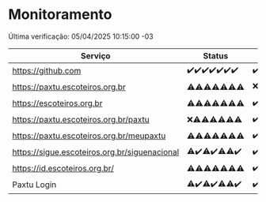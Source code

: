 # Monitoramento

Última verificação: 05/04/2025 10:15:00 -03

|Serviço|Status|Últimas 24h|
|---|---|---|
|https://github.com|<span title="2025-03-29: OK=23">✔️</span><span title="2025-03-30: OK=23">✔️</span><span title="2025-03-31: OK=23">✔️</span><span title="2025-04-01: OK=23">✔️</span><span title="2025-04-02: OK=23">✔️</span><span title="2025-04-03: OK=23">✔️</span><span title="2025-04-04: OK=12">✔️</span>|<span title="04/04/2025 10:19:00 -03 : 200">✔️</span><span title="04/04/2025 11:08:00 -03 : 200">✔️</span><span title="04/04/2025 12:09:00 -03 : 200">✔️</span><span title="04/04/2025 13:10:00 -03 : 200">✔️</span><span title="04/04/2025 14:07:00 -03 : 200">✔️</span><span title="04/04/2025 15:12:00 -03 : 200">✔️</span><span title="04/04/2025 16:06:00 -03 : 200">✔️</span><span title="04/04/2025 17:09:00 -03 : 200">✔️</span><span title="04/04/2025 18:07:00 -03 : 200">✔️</span><span title="04/04/2025 19:08:00 -03 : 200">✔️</span><span title="04/04/2025 20:08:00 -03 : 200">✔️</span><span title="04/04/2025 21:42:00 -03 : 200">✔️</span><span title="04/04/2025 23:16:00 -03 : 200">✔️</span><span title="05/04/2025 00:22:00 -03 : 200">✔️</span><span title="05/04/2025 01:10:00 -03 : 200">✔️</span><span title="05/04/2025 02:08:00 -03 : 200">✔️</span><span title="05/04/2025 03:11:00 -03 : 200">✔️</span><span title="05/04/2025 04:08:00 -03 : 200">✔️</span><span title="05/04/2025 05:10:00 -03 : 200">✔️</span><span title="05/04/2025 06:08:00 -03 : 200">✔️</span><span title="05/04/2025 07:08:00 -03 : 200">✔️</span><span title="05/04/2025 08:06:00 -03 : 200">✔️</span><span title="05/04/2025 09:14:00 -03 : 200">✔️</span><span title="05/04/2025 10:15:00 -03 : 200">✔️</span>|
|https://paxtu.escoteiros.org.br|<span title="2025-03-29: OK=3, Falhas=20">⚠️</span><span title="2025-03-30: OK=5, Falhas=18">⚠️</span><span title="2025-03-31: OK=4, Falhas=19">⚠️</span><span title="2025-04-01: OK=3, Falhas=20">⚠️</span><span title="2025-04-02: OK=11, Falhas=12">⚠️</span><span title="2025-04-03: OK=10, Falhas=13">⚠️</span><span title="2025-04-04: OK=4, Falhas=8">⚠️</span>|<span title="04/04/2025 10:19:00 -03 : 403">❌</span><span title="04/04/2025 11:08:00 -03 : 403">❌</span><span title="04/04/2025 12:09:00 -03 : 403">❌</span><span title="04/04/2025 13:10:00 -03 : 200">✔️</span><span title="04/04/2025 14:07:00 -03 : 200">✔️</span><span title="04/04/2025 15:12:00 -03 : 200">✔️</span><span title="04/04/2025 16:06:00 -03 : 200">✔️</span><span title="04/04/2025 17:09:00 -03 : 200">✔️</span><span title="04/04/2025 18:07:00 -03 : 403">❌</span><span title="04/04/2025 19:08:00 -03 : 200">✔️</span><span title="04/04/2025 20:08:00 -03 : 200">✔️</span><span title="04/04/2025 21:42:00 -03 : 200">✔️</span><span title="04/04/2025 23:16:00 -03 : 403">❌</span><span title="05/04/2025 00:22:00 -03 : 403">❌</span><span title="05/04/2025 01:10:00 -03 : 403">❌</span><span title="05/04/2025 02:08:00 -03 : 200">✔️</span><span title="05/04/2025 03:11:00 -03 : 200">✔️</span><span title="05/04/2025 04:08:00 -03 : 200">✔️</span><span title="05/04/2025 05:10:00 -03 : 200">✔️</span><span title="05/04/2025 06:08:00 -03 : 200">✔️</span><span title="05/04/2025 07:08:00 -03 : 403">❌</span><span title="05/04/2025 08:06:00 -03 : 200">✔️</span><span title="05/04/2025 09:14:00 -03 : 403">❌</span><span title="05/04/2025 10:15:00 -03 : 403">❌</span>|
|https://escoteiros.org.br|<span title="2025-03-29: OK=1, Falhas=22">⚠️</span><span title="2025-03-30: OK=1, Falhas=22">⚠️</span><span title="2025-03-31: OK=5, Falhas=18">⚠️</span><span title="2025-04-01: OK=2, Falhas=21">⚠️</span><span title="2025-04-02: OK=8, Falhas=15">⚠️</span><span title="2025-04-03: OK=5, Falhas=18">⚠️</span><span title="2025-04-04: OK=4, Falhas=8">⚠️</span>|<span title="04/04/2025 10:19:00 -03 : 200">✔️</span><span title="04/04/2025 11:08:00 -03 : 403">❌</span><span title="04/04/2025 12:09:00 -03 : 200">✔️</span><span title="04/04/2025 13:10:00 -03 : 200">✔️</span><span title="04/04/2025 14:07:00 -03 : 403">❌</span><span title="04/04/2025 15:12:00 -03 : 403">❌</span><span title="04/04/2025 16:06:00 -03 : 200">✔️</span><span title="04/04/2025 17:09:00 -03 : 403">❌</span><span title="04/04/2025 18:07:00 -03 : 403">❌</span><span title="04/04/2025 19:08:00 -03 : 403">❌</span><span title="04/04/2025 20:08:00 -03 : 403">❌</span><span title="04/04/2025 21:42:00 -03 : 403">❌</span><span title="04/04/2025 23:16:00 -03 : 403">❌</span><span title="05/04/2025 00:22:00 -03 : 403">❌</span><span title="05/04/2025 01:10:00 -03 : 403">❌</span><span title="05/04/2025 02:08:00 -03 : 403">❌</span><span title="05/04/2025 03:11:00 -03 : 403">❌</span><span title="05/04/2025 04:08:00 -03 : 403">❌</span><span title="05/04/2025 05:10:00 -03 : 403">❌</span><span title="05/04/2025 06:08:00 -03 : 403">❌</span><span title="05/04/2025 07:08:00 -03 : 403">❌</span><span title="05/04/2025 08:06:00 -03 : 403">❌</span><span title="05/04/2025 09:14:00 -03 : 403">❌</span><span title="05/04/2025 10:15:00 -03 : 403">❌</span>|
|https://paxtu.escoteiros.org.br/paxtu|<span title="2025-03-29: Falhas=23">❌</span><span title="2025-03-30: OK=1, Falhas=22">⚠️</span><span title="2025-03-31: OK=3, Falhas=20">⚠️</span><span title="2025-04-01: OK=9, Falhas=14">⚠️</span><span title="2025-04-02: OK=3, Falhas=20">⚠️</span><span title="2025-04-03: OK=9, Falhas=14">⚠️</span><span title="2025-04-04: OK=1, Falhas=11">⚠️</span>|<span title="04/04/2025 10:19:00 -03 : 200">✔️</span><span title="04/04/2025 11:08:00 -03 : 403">❌</span><span title="04/04/2025 12:09:00 -03 : 403">❌</span><span title="04/04/2025 13:10:00 -03 : 403">❌</span><span title="04/04/2025 14:07:00 -03 : 200">✔️</span><span title="04/04/2025 15:12:00 -03 : 403">❌</span><span title="04/04/2025 16:07:00 -03 : 0">❌</span><span title="04/04/2025 17:09:00 -03 : 403">❌</span><span title="04/04/2025 18:07:00 -03 : 200">✔️</span><span title="04/04/2025 19:08:00 -03 : 403">❌</span><span title="04/04/2025 20:08:00 -03 : 200">✔️</span><span title="04/04/2025 21:42:00 -03 : 403">❌</span><span title="04/04/2025 23:16:00 -03 : 403">❌</span><span title="05/04/2025 00:22:00 -03 : 403">❌</span><span title="05/04/2025 01:10:00 -03 : 403">❌</span><span title="05/04/2025 02:08:00 -03 : 200">✔️</span><span title="05/04/2025 03:11:00 -03 : 403">❌</span><span title="05/04/2025 04:08:00 -03 : 200">✔️</span><span title="05/04/2025 05:10:00 -03 : 403">❌</span><span title="05/04/2025 06:08:00 -03 : 403">❌</span><span title="05/04/2025 07:08:00 -03 : 200">✔️</span><span title="05/04/2025 08:06:00 -03 : 403">❌</span><span title="05/04/2025 09:14:00 -03 : 403">❌</span><span title="05/04/2025 10:15:00 -03 : 403">❌</span>|
|https://paxtu.escoteiros.org.br/meupaxtu|<span title="2025-03-29: OK=1, Falhas=22">⚠️</span><span title="2025-03-30: OK=1, Falhas=22">⚠️</span><span title="2025-03-31: OK=2, Falhas=21">⚠️</span><span title="2025-04-01: OK=4, Falhas=19">⚠️</span><span title="2025-04-02: OK=5, Falhas=18">⚠️</span><span title="2025-04-03: OK=6, Falhas=17">⚠️</span><span title="2025-04-04: OK=3, Falhas=9">⚠️</span>|<span title="04/04/2025 10:19:00 -03 : 200">✔️</span><span title="04/04/2025 11:08:00 -03 : 403">❌</span><span title="04/04/2025 12:09:00 -03 : 403">❌</span><span title="04/04/2025 13:10:00 -03 : 403">❌</span><span title="04/04/2025 14:07:00 -03 : 403">❌</span><span title="04/04/2025 15:12:00 -03 : 403">❌</span><span title="04/04/2025 16:07:00 -03 : 403">❌</span><span title="04/04/2025 17:09:00 -03 : 403">❌</span><span title="04/04/2025 18:07:00 -03 : 403">❌</span><span title="04/04/2025 19:08:00 -03 : 403">❌</span><span title="04/04/2025 20:08:00 -03 : 403">❌</span><span title="04/04/2025 21:42:00 -03 : 403">❌</span><span title="04/04/2025 23:16:00 -03 : 403">❌</span><span title="05/04/2025 00:22:00 -03 : 403">❌</span><span title="05/04/2025 01:10:00 -03 : 403">❌</span><span title="05/04/2025 02:08:00 -03 : 200">✔️</span><span title="05/04/2025 03:11:00 -03 : 403">❌</span><span title="05/04/2025 04:08:00 -03 : 403">❌</span><span title="05/04/2025 05:10:00 -03 : 200">✔️</span><span title="05/04/2025 06:08:00 -03 : 403">❌</span><span title="05/04/2025 07:08:00 -03 : 403">❌</span><span title="05/04/2025 08:06:00 -03 : 200">✔️</span><span title="05/04/2025 09:14:00 -03 : 403">❌</span><span title="05/04/2025 10:15:00 -03 : 403">❌</span>|
|https://sigue.escoteiros.org.br/siguenacional|<span title="2025-03-29: OK=22, Falhas=1">⚠️</span><span title="2025-03-30: OK=23">✔️</span><span title="2025-03-31: OK=22, Falhas=1">⚠️</span><span title="2025-04-01: OK=23">✔️</span><span title="2025-04-02: OK=22, Falhas=1">⚠️</span><span title="2025-04-03: OK=22, Falhas=1">⚠️</span><span title="2025-04-04: OK=12">✔️</span>|<span title="04/04/2025 10:19:00 -03 : 200">✔️</span><span title="04/04/2025 11:08:00 -03 : 200">✔️</span><span title="04/04/2025 12:09:00 -03 : 200">✔️</span><span title="04/04/2025 13:10:00 -03 : 200">✔️</span><span title="04/04/2025 14:07:00 -03 : 200">✔️</span><span title="04/04/2025 15:12:00 -03 : 200">✔️</span><span title="04/04/2025 16:07:00 -03 : 200">✔️</span><span title="04/04/2025 17:09:00 -03 : 200">✔️</span><span title="04/04/2025 18:07:00 -03 : 200">✔️</span><span title="04/04/2025 19:08:00 -03 : 200">✔️</span><span title="04/04/2025 20:08:00 -03 : 200">✔️</span><span title="04/04/2025 21:42:00 -03 : 200">✔️</span><span title="04/04/2025 23:16:00 -03 : 200">✔️</span><span title="05/04/2025 00:22:00 -03 : 200">✔️</span><span title="05/04/2025 01:10:00 -03 : 200">✔️</span><span title="05/04/2025 02:08:00 -03 : 200">✔️</span><span title="05/04/2025 03:11:00 -03 : 200">✔️</span><span title="05/04/2025 04:08:00 -03 : 200">✔️</span><span title="05/04/2025 05:10:00 -03 : 200">✔️</span><span title="05/04/2025 06:08:00 -03 : 200">✔️</span><span title="05/04/2025 07:08:00 -03 : 200">✔️</span><span title="05/04/2025 08:06:00 -03 : 200">✔️</span><span title="05/04/2025 09:14:00 -03 : 200">✔️</span><span title="05/04/2025 10:15:00 -03 : 200">✔️</span>|
|https://id.escoteiros.org.br/|<span title="2025-03-29: OK=4, Falhas=19">⚠️</span><span title="2025-03-30: OK=4, Falhas=19">⚠️</span><span title="2025-03-31: OK=5, Falhas=18">⚠️</span><span title="2025-04-01: OK=9, Falhas=14">⚠️</span><span title="2025-04-02: OK=11, Falhas=12">⚠️</span><span title="2025-04-03: OK=12, Falhas=11">⚠️</span><span title="2025-04-04: OK=5, Falhas=7">⚠️</span>|<span title="04/04/2025 10:19:00 -03 : 200">✔️</span><span title="04/04/2025 11:08:00 -03 : 200">✔️</span><span title="04/04/2025 12:09:00 -03 : 403">❌</span><span title="04/04/2025 13:10:00 -03 : 403">❌</span><span title="04/04/2025 14:07:00 -03 : 403">❌</span><span title="04/04/2025 15:12:00 -03 : 200">✔️</span><span title="04/04/2025 16:07:00 -03 : 200">✔️</span><span title="04/04/2025 17:09:00 -03 : 200">✔️</span><span title="04/04/2025 18:07:00 -03 : 403">❌</span><span title="04/04/2025 19:08:00 -03 : 403">❌</span><span title="04/04/2025 20:08:00 -03 : 403">❌</span><span title="04/04/2025 21:42:00 -03 : 403">❌</span><span title="04/04/2025 23:16:00 -03 : 403">❌</span><span title="05/04/2025 00:22:00 -03 : 403">❌</span><span title="05/04/2025 01:10:00 -03 : 200">✔️</span><span title="05/04/2025 02:08:00 -03 : 200">✔️</span><span title="05/04/2025 03:11:00 -03 : 200">✔️</span><span title="05/04/2025 04:08:00 -03 : 403">❌</span><span title="05/04/2025 05:10:00 -03 : 200">✔️</span><span title="05/04/2025 06:08:00 -03 : 403">❌</span><span title="05/04/2025 07:08:00 -03 : 200">✔️</span><span title="05/04/2025 08:06:00 -03 : 200">✔️</span><span title="05/04/2025 09:14:00 -03 : 200">✔️</span><span title="05/04/2025 10:15:00 -03 : 403">❌</span>|
|Paxtu Login|<span title="2025-03-29: OK=22, Falhas=1">⚠️</span><span title="2025-03-30: OK=23">✔️</span><span title="2025-03-31: OK=22, Falhas=1">⚠️</span><span title="2025-04-01: OK=23">✔️</span><span title="2025-04-02: OK=22, Falhas=1">⚠️</span><span title="2025-04-03: OK=22, Falhas=1">⚠️</span><span title="2025-04-04: OK=12">✔️</span>|<span title="04/04/2025 10:19:00 -03 : 200">✔️</span><span title="04/04/2025 11:08:00 -03 : 200">✔️</span><span title="04/04/2025 12:09:00 -03 : 200">✔️</span><span title="04/04/2025 13:10:00 -03 : 200">✔️</span><span title="04/04/2025 14:07:00 -03 : 200">✔️</span><span title="04/04/2025 15:12:00 -03 : 200">✔️</span><span title="04/04/2025 16:07:00 -03 : 200">✔️</span><span title="04/04/2025 17:09:00 -03 : 200">✔️</span><span title="04/04/2025 18:07:00 -03 : 200">✔️</span><span title="04/04/2025 19:08:00 -03 : 200">✔️</span><span title="04/04/2025 20:08:00 -03 : 200">✔️</span><span title="04/04/2025 21:42:00 -03 : 200">✔️</span><span title="04/04/2025 23:16:00 -03 : 200">✔️</span><span title="05/04/2025 00:22:00 -03 : 200">✔️</span><span title="05/04/2025 01:10:00 -03 : 200">✔️</span><span title="05/04/2025 02:08:00 -03 : 200">✔️</span><span title="05/04/2025 03:11:00 -03 : 200">✔️</span><span title="05/04/2025 04:08:00 -03 : 200">✔️</span><span title="05/04/2025 05:10:00 -03 : 200">✔️</span><span title="05/04/2025 06:08:00 -03 : 200">✔️</span><span title="05/04/2025 07:08:00 -03 : 200">✔️</span><span title="05/04/2025 08:06:00 -03 : 200">✔️</span><span title="05/04/2025 09:14:00 -03 : 200">✔️</span><span title="05/04/2025 10:15:00 -03 : 200">✔️</span>|
